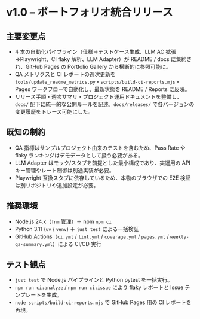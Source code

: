 # v1.0 – ポートフォリオ統合リリース

## 主要変更点
- 4 本の自動化パイプライン（仕様→テストケース生成、LLM AC 拡張→Playwright、CI flaky 解析、LLM Adapter）が README / docs に集約され、GitHub Pages の Portfolio Gallery から横断的に参照可能に。
- QA メトリクスと CI レポートの週次更新を `tools/update_readme_metrics.py`・`scripts/build-ci-reports.mjs`・Pages ワークフローで自動化し、最新状態を README / Reports に反映。
- リリース手順・週次サマリ・プロジェクト運用ドキュメントを整備し、`docs/` 配下に統一的な公開ルールを記述。`docs/releases/` で各バージョンの変更履歴をトレース可能にした。

## 既知の制約
- QA 指標はサンプルプロジェクト由来のテストを含むため、Pass Rate や flaky ランキングはデモデータとして扱う必要がある。
- LLM Adapter はモック/スタブを前提とした最小構成であり、実運用の API キー管理やレート制御は別途実装が必要。
- Playwright 互換スタブに依存しているため、本物のブラウザでの E2E 検証は別リポジトリや追加設定が必要。

## 推奨環境
- Node.js 24.x（`fnm` 管理）＋ npm `npm ci`
- Python 3.11 (`uv` / `venv`) ＋ `just test` による一括検証
- GitHub Actions（`ci.yml` / `lint.yml` / `coverage.yml` / `pages.yml` / `weekly-qa-summary.yml`）による CI/CD 実行

## テスト観点
- `just test` で Node.js パイプラインと Python pytest を一括実行。
- `npm run ci:analyze` / `npm run ci:issue` により flaky レポートと Issue テンプレートを生成。
- `node scripts/build-ci-reports.mjs` で GitHub Pages 用の CI レポートを再現。
